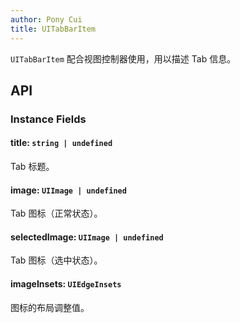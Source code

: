```yaml
---
author: Pony Cui
title: UITabBarItem
---
```


```UITabBarItem``` 配合视图控制器使用，用以描述 Tab 信息。

## API

### Instance Fields

#### title: `string | undefined`
Tab 标题。

#### image: `UIImage | undefined`
Tab 图标（正常状态）。

#### selectedImage: `UIImage | undefined`
Tab 图标（选中状态）。

#### imageInsets: `UIEdgeInsets`
图标的布局调整值。